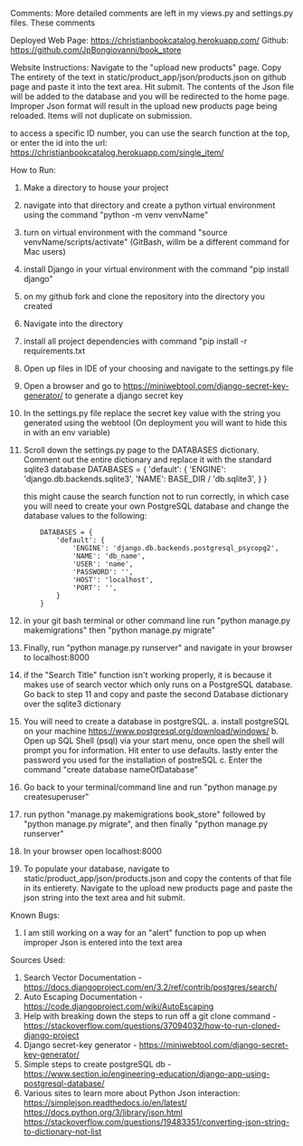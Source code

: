 Comments:
More detailed comments are left in my views.py and settings.py files. These comments 

Deployed Web Page: https://christianbookcatalog.herokuapp.com/
Github: https://github.com/JpBongiovanni/book_store

Website Instructions: Navigate to the "upload new products" page. Copy The entirety of the text in static/product_app/json/products.json on github page and paste
it into the text area. Hit submit. The contents of the Json file will be added to the database and you will be redirected to the home page. Improper
Json format will result in the upload new products page being reloaded. Items will not duplicate on submission.

to access a specific ID number, you can use the search function at the top, or enter the id into the url: https://christianbookcatalog.herokuapp.com/single_item/<idnumber>

How to Run:
1. Make a directory to house your project
2. navigate into that directory and create a python virtual environment using the command "python -m venv venvName"
3. turn on virtual environment with the command "source venvName/scripts/activate" (GitBash, willm be a different command for Mac users)
4. install Django in your virtual environment with the command "pip install django"
5. on my github fork and clone the repository into the directory you created
6. Navigate into the directory
7. install all project dependencies with command "pip install -r requirements.txt
8. Open up files in IDE of your choosing and navigate to the settings.py file
9. Open a browser and go to https://miniwebtool.com/django-secret-key-generator/ to generate a django secret key
10. In the settings.py file replace the secret key value with the string you generated using the webtool (On deployment you will want to hide this in with an env variable)
11. Scroll down the settings.py page to the DATABASES dictionary. Comment out the entire dictionary and replace it with the standard sqlite3 database
            DATABASES = {
                'default': {
                    'ENGINE': 'django.db.backends.sqlite3',
                    'NAME': BASE_DIR / 'db.sqlite3',
                }
            }

    this might cause the search function not to run correctly, in which case you will need to create your own PostgreSQL database and change the database values to the following:

            DATABASES = {
                'default': {
                    'ENGINE': 'django.db.backends.postgresql_psycopg2',
                    'NAME': 'db_name',
                    'USER': 'name',
                    'PASSWORD': '',
                    'HOST': 'localhost',
                    'PORT': '',
                }
            }

12. in your git bash terminal or other command line run "python manage.py makemigrations" then "python manage.py migrate" 
13. Finally, run "python manage.py runserver" and navigate in your browser to localhost:8000

14. if the "Search Title" function isn't working properly, it is because it makes use of search vector which only runs on a PostgreSQL database. Go back to step 11 and copy and paste the second Database dictionary over the sqlite3 dictionary
15. You will need to create a database in postgreSQL.
    a. install postgreSQL on your machine https://www.postgresql.org/download/windows/
    b. Open up SQL Shell (psql) via your start menu, once open the shell will prompt you for information. Hit enter to use defaults. lastly enter the password you used for the installation of postreSQL
    c. Enter the command "create database nameOfDatabase"
16. Go back to your terminal/command line and run "python manage.py createsuperuser"
17. run python "manage.py makemigrations book_store" followed by "python manage.py migrate", and then finally "python manage.py runserver"
18. In your browser open localhost:8000
19. To populate your database, navigate to static/product_app/json/products.json and copy the contents of that file in its entierety. Navigate to the upload new products page and paste the json string into the text area and hit submit.

Known Bugs:
1. I am still working on a way for an "alert" function to pop up when improper Json is entered into the text area


Sources Used:
1. Search Vector Documentation - https://docs.djangoproject.com/en/3.2/ref/contrib/postgres/search/
2. Auto Escaping Documentation - https://code.djangoproject.com/wiki/AutoEscaping
3. Help with breaking down the steps to run off a git clone command - https://stackoverflow.com/questions/37094032/how-to-run-cloned-django-project
4. Django secret-key generator - https://miniwebtool.com/django-secret-key-generator/
5. Simple steps to create postgreSQL db - https://www.section.io/engineering-education/django-app-using-postgresql-database/
6. Various sites to learn more about Python Json interaction:
    https://simplejson.readthedocs.io/en/latest/
    https://docs.python.org/3/library/json.html
    https://stackoverflow.com/questions/19483351/converting-json-string-to-dictionary-not-list